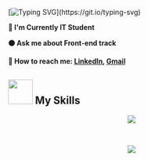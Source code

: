 


[![Typing SVG](https://readme-typing-svg.herokuapp.com?font=Futura&color=F7630C&size=35&width=500&lines=Hello+There+👋;Nice+to+meet+you...)](https://git.io/typing-svg)


**🔵 I'm Currently IT Student**   

**🟠 Ask me about Front-end track**

**🔵 How to reach me: [LinkedIn](https://www.linkedin.com/in/mohamed-lahbib-97b885257/), <a href="mailto:lahbibmed07@gmail.com" target="_blanck"> Gmail </a>**




## <img src="https://media.giphy.com/media/WUlplcMpOCEmTGBtBW/giphy.gif" width="50"> My Skills



<p align="center">
  <a href="https://skillicons.dev">
    <img src="https://skillicons.dev/icons?i=angular,laravel,flutter,nodejs,vue,flutter,mongodb,mysql,javascript,typescript,html,css,scss,bootstrap,,,,c,spring,python,figma,vscode,github,netlify,matlab,heroku,bash" />
  </a>
</p>


<br>

<p align=center><img src="https://media.tenor.com/c7IZhDj_OdcAAAAC/work-work-work-work.gif"></p>
